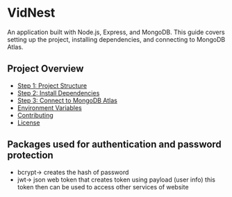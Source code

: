 # VidNest

An application built with Node.js, Express, and MongoDB. This guide covers setting up the project, installing dependencies, and connecting to MongoDB Atlas.

## Project Overview
- [Step 1: Project Structure](#step-1-project-structure)
- [Step 2: Install Dependencies](#step-2-install-dependencies)
- [Step 3: Connect to MongoDB Atlas](#step-3-connect-to-mongodb-atlas)
- [Environment Variables](#environment-variables)
- [Contributing](#contributing)
- [License](#license)

## Packages used for authentication and password protection

- bcrypt-> creates the hash of password
- jwt-> json web token that creates token using payload (user info) this token then can be used to access other services of website



